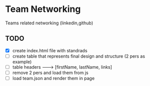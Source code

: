 # Team Networking
Teams related networking (linkedin,github)

## TODO

- [x] create index.html file with standrads
- [ ] create table that represents final design and structure (2 pers as example)
- [ ] table headers ---> [firstName, lastName, links]
- [ ] remove 2 pers and load them from js
- [ ] load team.json and render them in page